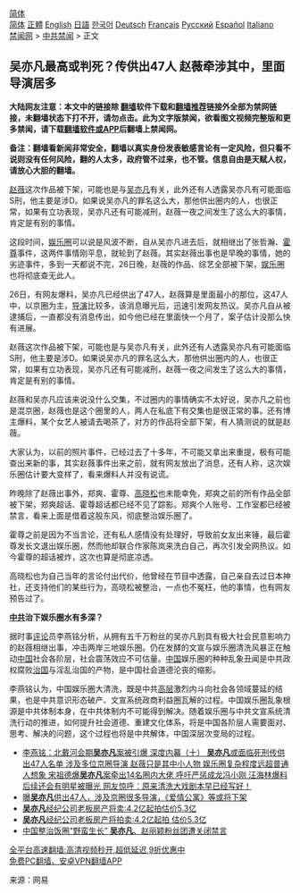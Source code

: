  <!-- 面包屑导航 --> <div class="breadcrumb"><!-- GTranslate: https://gtranslate.io/ -->  <div class="switcher notranslate">  <div class="selected">  <a href="#" onclick="return false;"> 简体</a>  </div>  <div class="option">  <a href="https://www.bannedbook.org" onclick="doGTranslate('zh-CN|zh-CN');jQuery('div.switcher div.selected a').html(jQuery(this).html());return false;" title="简体中文" class="nturl selected"> 简体</a>  <a href="https://www.bannedbook.org/zh-tw/" onclick="doGTranslate('zh-CN|zh-TW');jQuery('div.switcher div.selected a').html(jQuery(this).html());return false;" title="繁體中文" class="nturl"> 正體</a>  <a href="https://www.bannedbook.org/en/" onclick="doGTranslate('zh-CN|en');jQuery('div.switcher div.selected a').html(jQuery(this).html());return false;" title="English" class="nturl"> English</a>  <a href="https://www.bannedbook.org/ja/" onclick="doGTranslate('zh-CN|ja');jQuery('div.switcher div.selected a').html(jQuery(this).html());return false;" title="日本語" class="nturl"> 日語</a>  <a href="https://www.bannedbook.org/ko/" onclick="doGTranslate('zh-CN|ko');jQuery('div.switcher div.selected a').html(jQuery(this).html());return false;" title="한국어" class="nturl"> 한국어</a>  <a href="https://www.bannedbook.org/de/" onclick="doGTranslate('zh-CN|de');jQuery('div.switcher div.selected a').html(jQuery(this).html());return false;" title="Deutsch" class="nturl"> Deutsch</a>  <a href="https://www.bannedbook.org/fr/" onclick="doGTranslate('zh-CN|fr');jQuery('div.switcher div.selected a').html(jQuery(this).html());return false;" title="Français" class="nturl"> Français</a>  <a href="https://www.bannedbook.org/ru/" onclick="doGTranslate('zh-CN|ru');jQuery('div.switcher div.selected a').html(jQuery(this).html());return false;" title="Русский" class="nturl"> Русский</a>  <a href="https://www.bannedbook.org/es/" onclick="doGTranslate('zh-CN|es');jQuery('div.switcher div.selected a').html(jQuery(this).html());return false;" title="Español" class="nturl"> Español</a>  <a href="https://www.bannedbook.org/it/" onclick="doGTranslate('zh-CN|it');jQuery('div.switcher div.selected a').html(jQuery(this).html());return false;" title="Italiano" class="nturl"> Italiano</a>  </div>  </div>      <div class='breadcrumb-sub'><!-- Breadcrumb NavXT 6.3.0 --> <a href="https://www.bannedbook.org/" class="home">禁闻网</a> &gt; <a href="https://www.bannedbook.org/bnews/cbnews/" class="category">中共禁闻</a> &gt; 正文</div></div><h2>吴亦凡最高或判死？传供出47人 赵薇牵涉其中，里面导演居多</h2> <p class="notice"><b>大陆网友注意：本文中的链接除 <a href="https://github.com/bannedbook/fanqiang" >翻墙</a>软件下载和<a href="https://github.com/killgcd/justmysocks/blob/master/README.md">翻墙推荐</a>链接外全部为禁网链接，未翻墙状态下打不开，请勿点击。此为文字版禁闻，欲看图文视频完整版和更多禁闻，请下载<a href="https://github.com/bannedbook/fanqiang">翻墙软件或APP</a>后翻墙上禁闻网。</p><p>备注：翻墙看新闻非常安全，翻墙以真实身份发表敏感言论有一定风险，但只看不说则没有任何风险，翻的人太多，政府管不过来，也不管。信息自由是天赋人权，请放心大胆的翻墙。</b></p>  <div class="entry"> <p id="summary"><a href="https://www.bannedbook.org/bnews/tag/%e8%b5%b5%e8%96%87/" class="st_tag internal_tag" rel="tag" title="标签 赵薇 下的日志">赵薇</a>这次作品被下架，可能也是与<a href="https://www.bannedbook.org/bnews/tag/%e5%90%b4%e4%ba%a6%e5%87%a1/" class="st_tag internal_tag" rel="tag" title="标签 吴亦凡 下的日志">吴亦凡</a>有关，此外还有人透露吴亦凡有可能面临S刑，他主要是涉D。如果说吴亦凡的罪名这么大，那他供出圈内的人，也很正常，如果有立功表现，吴亦凡还有可能减刑，赵薇一夜之间发生了这么大的事情，肯定是有别的事情。</p> <p>这段时间，<a href="https://www.bannedbook.org/bnews/tag/%e5%a8%b1%e4%b9%90%e5%9c%88/" class="st_tag internal_tag" rel="tag" title="标签 娱乐圈 下的日志">娱乐圈</a>可以说是风波不断，自从吴亦凡进去后，就相继出了张哲瀚、<a href="https://www.bannedbook.org/bnews/tag/%e9%9c%8d%e5%b0%8a/" class="st_tag internal_tag" rel="tag" title="标签 霍尊 下的日志">霍尊</a>事件，这两件事情刚平息，就轮到了赵薇。其实赵薇出事也是早晚的事情，她的劣迹事件，多到一天都说不完，26日晚，赵薇的作品、综艺全部被下架，<a href="https://www.bannedbook.org/bnews/tag/%e5%a8%b1%e4%b9%90/" class="st_tag internal_tag" rel="tag" title="标签 娱乐 下的日志">娱乐</a>圈也将彻底查无此人。</p> <p>26日，有网友爆料，吴亦凡已经供出了47人，赵薇算是里面最小的那位，这47人中，以京圈为主，<a href="https://www.bannedbook.org/bnews/tag/%e5%af%bc%e6%bc%94/" class="st_tag internal_tag" rel="tag" title="标签 导演 下的日志">导演</a>比较多，该消息曝光后，迅速引发网友热议。吴亦凡自从被逮捕后，一直都没有消息传出，如今他已经在里面快一个月了，案子估计没那么快有进展。</p>  <p>赵薇这次作品被下架，可能也是与吴亦凡有关，此外还有人透露吴亦凡有可能面临S刑，他主要是涉D。如果说吴亦凡的罪名这么大，那他供出圈内的人，也很正常，如果有立功表现，吴亦凡还有可能减刑，赵薇一夜之间发生了这么大的事情，肯定是有别的事情。</p> <p>赵薇和吴亦凡应该来说没什么交集，不过圈内的事情确实不太好说，吴亦凡之前也是混京圈，赵薇也是这个圈里的人，两人在私底下有交集也是很正常的事。还有博主爆料，某个女艺人被请去喝茶了，对方的作品将全部下架，有人猜测说的就是赵薇。</p> <p>大家认为，以前的照片事件，已经过去了十多年，不可能又拿出来重提，极有可能查出来新的事，其实赵薇事件出来之前，就有网友放出了消息，还有人称，这次娱乐圈估计要大变样了，看来爆料人并没有说谎。</p>  <p>昨晚除了赵薇出事外，郑爽、霍尊、<a href="https://www.bannedbook.org/bnews/tag/%e9%ab%98%e6%99%93%e6%9d%be/" class="st_tag internal_tag" rel="tag" title="标签 高晓松 下的日志">高晓松</a>也未能幸免，郑爽之前的所有作品全部被下架，郑爽超话、霍尊超话都已经不见了踪影。郑爽个人账号、工作室都已经被禁言，看来上面是借着这股东风，彻底整治娱乐圈了。</p> <p>霍尊之前是因为不当言论，还有私人感情没有处理好，导致前女友出来锤，最后霍尊发长文退出娱乐圈，然而他却联合作家陈岚来洗白自己，再次引发全网热议。如今霍尊的超话被炸，这次也算是彻底凉透。</p> <p>高晓松也为自己当年的言论付出代价，他曾经在节目中透露，自己亲自去过日本神社，还支持他们的某些行为，高晓松被整治，一点也不冤枉，他的事情，也有网友预告过了。</p>  <p><strong><a href="https://www.bannedbook.org/bnews/tag/%e4%b8%ad%e5%85%b1/" class="st_tag internal_tag" rel="tag" title="标签 中共 下的日志">中共</a>治下娱乐圈水有多深？</strong></p> <p>据时事<span class='wp_keywordlink_affiliate'><a href="https://www.bannedbook.org/bnews/comments/" title="新闻评论" target="_blank">评论</a></span>员李燕铭分析，从拥有五千万粉丝的吴亦凡到具有极大社会民意影响力的赵薇相继出事，冲击两岸三地娱乐圈。仍在发酵的文宣与娱乐圈清洗风暴正在触动<span class='wp_keywordlink_affiliate'><a href="https://www.bannedbook.org/" title="中国" target="_blank">中国</a></span>社会各阶层，社会震荡效应不可估量。<a href="https://www.bannedbook.org/bnews/tag/%E4%B8%AD%E5%9B%BD/" class="st_tag internal_tag" rel="tag" title="标签 中国 下的日志">中国</a>娱乐圈的种种乱象丑闻是中共政权腐败<span class='wp_keywordlink'><a href="https://www.bannedbook.org/forum24/topic8925.html" title="《治国大道》" target="_blank">治国</a></span>与淫乱治国的产物，是中国社会道德沦丧的缩影。</p> <p>李燕铭认为，中国娱乐圈大清洗，既是中共<span class='wp_keywordlink_affiliate'><a href="https://www.bannedbook.org/bnews/ccpdope/" title="中共高层内幕" target="_blank">高层</a></span>激烈内斗向社会各领域蔓延的结果，也是中共意识形态破产、文宣系统政商利益圈瓦解的过程。中国娱乐圈乱象根源是中共体制本身，在中共体制内不可能得到解决。随着娱乐圈与中共文宣系统清洗行动的推进，如何提升社会道德、重建文化体系，将是中国各阶层人需要面对、思考、解决的问题，这个过程也将是中共解体，中国深层次变局的过程。</p>  <ul class='op-related-articles' title='相关阅读'> <li><a href='https://www.bannedbook.org/bnews/comments/20210829/1615171.html' target='_blank'>李燕铭：北戴河会期<b>吴亦凡</b>案被引爆 深度内幕（十） <b>吴亦凡</b>或面临死刑传供出47人名单 涉及多位京圈导演 赵薇只是其中小人物 娱乐圈复杂程度远超普通人想象 宋祖德爆<b>吴亦凡</b>案牵出14名圈内大佬 呼吁严惩成龙冯小刚 汪海林爆料后续还会有明星被曝光 网友惊呼：原来清洗大戏剧本早已经写好！</a></li> <li><a href='https://www.bannedbook.org/bnews/yule/20210828/1614712.html' target='_blank'>曝<b>吴亦凡</b>供出47人，涉及京圈很多导演，《爱情公寓》等或将下架</a></li> <li><a href='https://www.bannedbook.org/bnews/yule/20210827/1613989.html' target='_blank'><b>吴亦凡</b>经纪公司老板房产将卖:4.2亿起拍估价5.3亿</a></li> <li><a href='https://www.bannedbook.org/bnews/baitai/20210826/1613719.html' target='_blank'><b>吴亦凡</b>经纪公司老板房产将拍卖:4.2亿起拍 估价5.3亿</a></li> <li><a href='https://www.bannedbook.org/bnews/headline/20210825/1613052.html' target='_blank'>中国整治饭圈“野蛮生长” <b>吴亦凡</b>、赵丽颖粉丝团遭关闭禁言</a></li> </ul> <p class="texttj"> <a href="https://github.com/bannedbook/fanqiang/wiki/V2ray%E6%9C%BA%E5%9C%BA" target="_blank">全平台高速翻墙:高清视频秒开,超低延迟,9折优惠中</a><br/> <a href="https://github.com/bannedbook/fanqiang/wiki/%E7%A6%81%E9%97%BB%E7%BD%91%E5%AE%89%E5%8D%93%E7%BF%BB%E5%A2%99%E6%96%B0%E9%97%BBAPP" target="_blank">免费PC翻墙、安卓VPN翻墙APP</a></p><p> 来源：网易 </p><a name='sharetosocial'></a>  <div style="margin-bottom:5px;padding-bottom:5px;clear:both"> <div id="archive-pix-1" class="banner-ads"> <!-- AuctionX Display platform tag START --> <div id="26318x728x90x621x_ADSLOT2" clicktrack="%%CLICK_URL_ESC%%"></div> <!-- AuctionX Display platform tag END --> </div> <div id="archive-pix-2" class="banner-ads"> <!-- AuctionX Display platform tag START --> <div id="26315x300x250x621x_ADSLOT2" clicktrack="%%CLICK_URL_ESC%%"></div> <!-- AuctionX Display platform tag END --> </div> </div>  <div id="archive-pix-1" class="banner-ads"> <!-- AuctionX Display platform tag START --> <div id="26318x728x90x621x_ADSLOT3" clicktrack="%%CLICK_URL_ESC%%"></div> <!-- AuctionX Display platform tag END --> </div> </div><!--END ENTRY--> 